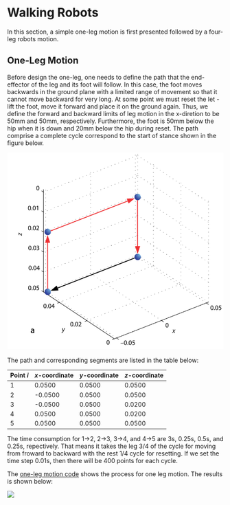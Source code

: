# Walking Robots

In this section, a simple one-leg motion is first presented followed by a four-leg robots motion.

## One-Leg Motion

Before design the one-leg, one needs to define the path that the end-effector of the leg and its foot will follow. In this case, the foot moves backwards in the ground plane with a limited range of movement so that it cannot move backward for very long. At some point we must reset the let - lift the foot, move it forward and place it on the ground again. Thus, we define the forward and backward limits of leg motion in the x-diretion to be 50mm and 50mm, respectively. Furthermore, the foot is 50mm below the hip when it is down and 20mm below the hip during reset. The path comprise a complete cycle correspond to the start of stance shown in the figure below.

![alt tag](https://github.com/colin-zgf/Robotics-Modeling-and-Control/blob/master/image/path.png)

The path and corresponding segments are listed in the table below:

Point $i$ | $x$-coordinate | $y$-coordinate | $z$-coordinate
-----| --------|--------------|---------
1|    0.0500  |  0.0500  |  0.0500
2|   -0.0500  |  0.0500  |  0.0500
3|   -0.0500  |  0.0500  |  0.0200
4|    0.0500  |  0.0500  |  0.0200
5|    0.0500  |  0.0500  |  0.0500

The time consumption for 1->2, 2->3, 3->4, and 4->5 are 3s, 0.25s, 0.5s, and 0.25s, repectively. That means it takes the leg 3/4 of the cycle for moving from froward to backward with the rest 1/4 cycle for resetting. If we set the time step 0.01s, then there will be 400 points for each cycle.

The [one-leg motion code](https://github.com/colin-zgf/Robotics-Modeling-and-Control/blob/master/code/SImpleWalkingRobot.m) shows the process for one leg motion. The results is shown below:

![](http://i.imgur.com/OUkLi.gif)
